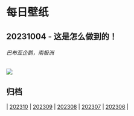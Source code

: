 # 每日壁纸

## 20231004 - 这是怎么做到的！

###### 巴布亚企鹅，南极洲

![](https://www.bing.com/th?id=OHR.GentooJump_ZH-CN9625511393_UHD.jpg)

## 归档

| [202310](/202310/README.md)
| [202309](/202309/README.md)
| [202308](/202308/README.md)
| [202307](/202307/README.md)
| [202306](/202306/README.md)
|